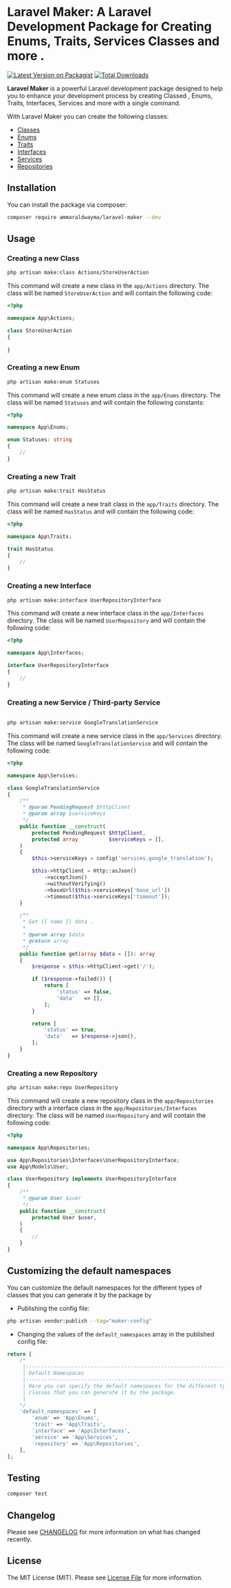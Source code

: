 # Laravel Maker: A Laravel Development Package for Creating Enums, Traits, Services Classes and more .

[![Latest Version on Packagist](https://img.shields.io/packagist/v/ammaraldwayma/laravel-maker.svg?style=flat-square)](https://packagist.org/packages/ammaraldwayma/laravel-maker)
[![Total Downloads](https://img.shields.io/packagist/dt/ammaraldwayma/laravel-maker.svg?style=flat-square)](https://packagist.org/packages/ammaraldwayma/laravel-maker)

**Laravel Maker** is a powerful Laravel development package designed to help you to enhance your development process by
creating Classed , Enums, Traits, Interfaces, Services and more with a single command.

With Laravel Maker you can create the following classes:

- [Classes](#creating-a-new-class)
- [Enums](#creating-a-new-enum)
- [Traits](#creating-a-new-trait)
- [Interfaces](#creating-a-new-interface)
- [Services](#creating-a-new-service--third-party-service)
- [Repositories](#creating-a-new-repository)

## Installation

You can install the package via composer:

```bash
composer require ammaraldwayma/laravel-maker --dev
```

## Usage

### Creating a new Class

```bash
php artisan make:class Actions/StoreUserAction
```

This command will create a new class in the `app/Actions` directory. The class will be named `StoreUserAction` and will
contain the following code:

```php
<?php

namespace App\Actions;

class StoreUserAction
{
    
}
```


### Creating a new Enum

```bash
php artisan make:enum Statuses
```

This command will create a new enum class in the `app/Enums` directory. The class will be named `Statuses` and will
contain the following constants:

```php
<?php

namespace App\Enums;

enum Statuses: string
{
    //
}
```

[//]: # (You can also specify the values of the constants by passing them as arguments to the command:)

[//]: # ()

[//]: # (```bash)

[//]: # (php artisan make:enum Statuses PENDING APPROVED REJECTED)

[//]: # (```)

[//]: # ()

[//]: # (This will create the following enum class:)

[//]: # ()

[//]: # (```php)

[//]: # (<?php)

[//]: # ()

[//]: # (enum Statuses: string)

[//]: # ({)

[//]: # (    case PENDING = 'PENDING';)

[//]: # (    case APPROVED = 'APPROVED';)

[//]: # (    case REJECTED = 'REJECTED';)

[//]: # (})

[//]: # (```)

### Creating a new Trait

```bash
php artisan make:trait HasStatus
```

This command will create a new trait class in the `app/Traits` directory. The class will be named `HasStatus` and will
contain the following code:

```php
<?php

namespace App\Traits;

trait HasStatus
{
    //
}
```

### Creating a new Interface

```bash
php artisan make:interface UserRepositoryInterface
```

This command will create a new interface class in the `app/Interfaces` directory. The class will be
named `UserRepository` and will contain the following code:

```php
<?php

namespace App\Interfaces;

interface UserRepositoryInterface
{
    //
}
```

### Creating a new Service / Third-party Service

```bash

php artisan make:service GoogleTranslationService
```

This command will create a new service class in the `app/Services` directory. The class will be
named `GoogleTranslationService` and will contain the following code:

```php
<?php

namespace App\Services;

class GoogleTranslationService
{
    /**
     * @param PendingRequest $httpClient
     * @param array $serviceKeys
     */
    public function __construct(
        protected PendingRequest $httpClient,
        protected array          $serviceKeys = [],
    )
    {
        $this->serviceKeys = config('services.google_translation');

        $this->httpClient = Http::asJson()
            ->acceptJson()
            ->withoutVerifying()
            ->baseUrl($this->serviceKeys['base_url'])
            ->timeout($this->serviceKeys['timeout']);
    }

    /**
     * Get {{ name }} data .
     *
     * @param array $data
     * @return array
     */
    public function get(array $data = []): array
    {
        $response = $this->httpClient->get('/');

        if ($response->failed()) {
            return [
                'status' => false,
                'data'   => [],
            ];
        }

        return [
            'status' => true,
            'data'   => $response->json(),
        ];
    }
}
```

### Creating a new Repository

```bash
php artisan make:repo UserRepository
```

This command will create a new repository class in the `app/Repositories` directory with a interface class in the
`app/Repositories/Interfaces` directory. The class will be named `UserRepository` and will contain the following code:

```php
<?php

namespace App\Repositories;

use App\Repositories\Interfaces\UserRepositoryInterface;
use App\Models\User;

class UserRepository implements UserRepositoryInterface
{
    /**
     * @param User $user
     */
    public function __construct(
        protected User $user,
    )
    {
        //
    }
}
```

## Customizing the default namespaces

You can customize the default namespaces for the different types of classes that you can generate it by the package by

- Publishing the config file:

```bash
php artisan vendor:publish --tag="maker-config"
```

- Changing the values of the `default_namespaces` array in the published config file:

```php
return [
    /*
     |--------------------------------------------------------------------------
     | Default Namespaces
     |--------------------------------------------------------------------------
     | Here you can specify the default namespaces for the different types of
     | classes that you can generate it by the package.
     |
    */
    'default_namespaces' => [
        'enum' => 'App\Enums',
        'trait' => 'App\Traits',
        'interface' => 'App\Interfaces',
        'service' => 'App\Services',
        'repository' => 'App\Repositories',
    ],
];
```

## Testing

```bash
composer test
```

## Changelog

Please see [CHANGELOG](CHANGELOG.md) for more information on what has changed recently.

## License

The MIT License (MIT). Please see [License File](LICENSE.md) for more information.
